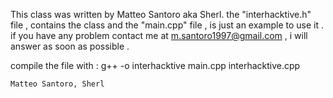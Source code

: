 This class was written by Matteo Santoro aka Sherl. the "interhacktive.h" file , contains the class and the "main.cpp" file , is just an example to use it . 
if you have any problem contact me at <m.santoro1997@gmail.com> , i will answer as soon as possible . 

compile the file with : g++ -o interhacktive main.cpp interhacktive.cpp

    Matteo Santoro, Sherl

